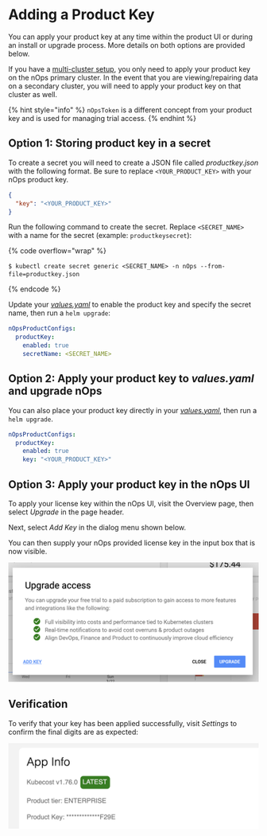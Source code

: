 # Adding a Product Key

You can apply your product key at any time within the product UI or during an install or upgrade process. More details on both options are provided below.

If you have a [multi-cluster setup](/install-and-configure/install/multi-cluster/multi-cluster.md), you only need to apply your product key on the nOps primary cluster. In the event that you are viewing/repairing data on a secondary cluster, you will need to apply your product key on that cluster as well.

{% hint style="info" %}
`nOpsToken` is a different concept from your product key and is used for managing trial access.
{% endhint %}

## Option 1: Storing product key in a secret

To create a secret you will need to create a JSON file called _productkey.json_ with the following format. Be sure to replace `<YOUR_PRODUCT_KEY>` with your nOps product key.

```json
{ 
  "key": "<YOUR_PRODUCT_KEY>"
}
```

Run the following command to create the secret. Replace `<SECRET_NAME>` with a name for the secret (example: `productkeysecret`):

{% code overflow="wrap" %}
```shell
$ kubectl create secret generic <SECRET_NAME> -n nOps --from-file=productkey.json
```
{% endcode %}

Update your [_values.yaml_](https://github.com/nOps/cost-analyzer-helm-chart/blob/d5144c1c5354e2978b56194f10d3a87cd545a100/cost-analyzer/values.yaml#L3420-L3424) to enable the product key and specify the secret name, then run a `helm upgrade`:

```yaml
nOpsProductConfigs:
  productKey:
    enabled: true
    secretName: <SECRET_NAME>
```

## Option 2: Apply your product key to _values.yaml_ and upgrade nOps

You can also place your product key directly in your [_values.yaml_](https://github.com/nOps/cost-analyzer-helm-chart/blob/d5144c1c5354e2978b56194f10d3a87cd545a100/cost-analyzer/values.yaml#L3420-L3424), then run a `helm upgrade`.

```yaml
nOpsProductConfigs:
  productKey:
    enabled: true
    key: "<YOUR_PRODUCT_KEY>"
```

## Option 3: Apply your product key in the nOps UI

To apply your license key within the nOps UI, visit the Overview page, then select _Upgrade_ in the page header.

Next, select _Add Key_ in the dialog menu shown below.

You can then supply your nOps provided license key in the input box that is now visible.

![Add key dialog](/images/add-key-dialog.png)

## Verification

To verify that your key has been applied successfully, visit _Settings_ to confirm the final digits are as expected:

![Verifying a product key](/images/add-key-verification.png)
